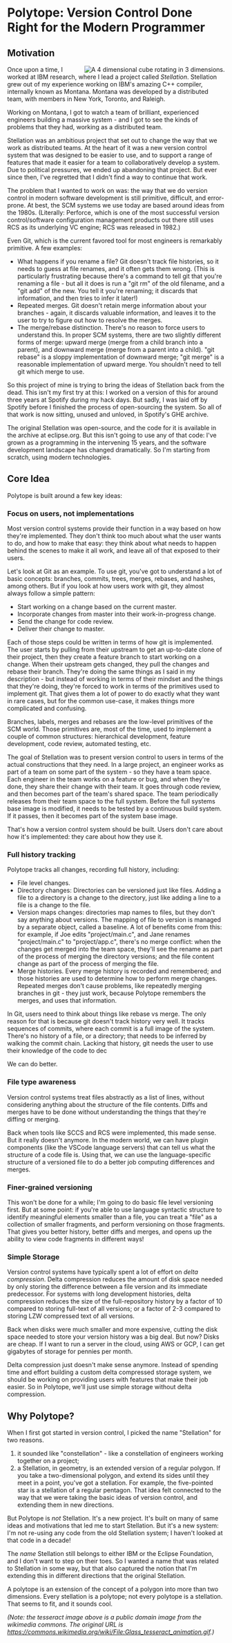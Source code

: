 # Polytope: Version Control Done Right for the Modern Programmer

## Motivation

<img style="float: right" src="docs/240px-Tesseract-1K.gif" title="tesseract" alt="A 4 dimensional cube rotating in 3 dimensions."/> 

Once upon a time, I worked at IBM research, where I lead a
project called <em>Stellation</em>. Stellation grew out of my
experience working on IBM's amazing C++ compiler, internally known
as Montana. Montana was developed by a distributed team, with members
in New York, Toronto, and Raleigh. 

Working on Montana, I got to watch a team of brilliant, experienced
engineers building a massive system - and I got to see the kinds of
problems that they had, working as a distributed team.


Stellation was an ambitious project that set out to change the way that we work
as distributed teams. At the heart of it was a new version control system that
was designed to be easier to use, and to support a range of features that made
it easier for a team to collaboratively develop a system. Due to political
pressures, we ended up abandoning that project. But ever since then, I've
regretted that I didn't find a way to continue that work.
 
The problem that I wanted to work on was: the way that we 
do version control in modern software development is still
primitive, difficult, and error-prone. At best, the SCM systems
we use today are based around ideas from the 1980s. 
(Literally: Perforce, which is one of the most successful
version control/software configuration management products out there still uses RCS as its underlying
VC engine; RCS was released in 1982.)

Even Git, which is the current favored tool for most engineers
is remarkably primitive. A few examples:
* What happens if you rename a file? Git doesn't track
  file histories, so it needs to guess at file renames, and
  it often gets them wrong. (This is particularly frustrating
  because there's a command to tell git that you're renaming
  a file - but all it does is run a "git rm" of the old filename,
  and a "git add" of the new. You tell it you're renaming;
  it discards that information, and then tries to infer it later!)
* Repeated merges. Git doesn't retain merge information
  about your branches - again, it discards valuable information,
  and leaves it to the user to try to figure out how to resolve
  the merges.
* The merge/rebase distinction. There's no reason to force users
  to understand this. In proper SCM systems, there are two slightly
  different forms of merge: upward merge (merge from a child branch
  into a parent), and downward merge (merge from a parent into a child).
  "git rebase" is a sloppy implementation of downward merge; "git merge"
  is a reasonable implementation of upward merge. You shouldn't need
  to tell git which merge to use.
  
So this project of mine is trying to bring the ideas of Stellation back from the
dead. This isn't my first try at this: I worked on a version of this for around
three years at Spotify during my hack days. But sadly, I was laid off by Spotify
before I finished the process of open-sourcing the system. So all of that work
is now sitting, unused and unloved, in Spotify's GHE archive.

The original Stellation was open-source, and the code for it is available in the
archive at eclipse.org. But this isn't going to use any of that code: 
I've grown as a programming in the intervening 15 years, and the software development
landscape has changed dramatically. So I'm starting from scratch, using modern
technologies.

## Core Idea

Polytope is built around a few key ideas:

### Focus on users, not implementations
   
Most version control systems provide their function in a way based
on how they're implemented. They don't think too much about what the
user wants to do, and how to make that easy: they think about what
needs to happen behind the scenes to make it all work, and leave all
of that exposed to their users. 

Let's look at Git as an example. To use git, you've got to understand
a lot of basic concepts: branches, commits, trees, merges, rebases,
and hashes, among others. But if you look at how users work with git,
they almost always follow a simple pattern:

* Start working on a change based on the current master.
* Incorporate changes from master into their work-in-progress change.
* Send the change for code review.
* Deliver their change to master.

Each of those steps could be written in terms of how git is implemented. The
user starts by pulling from their upstream to get an up-to-date clone of their
project, then they create a feature branch to start working on a change. When
their upstream gets changed, they pull the changes and rebase their branch. 
They're doing the same things as I said in my description - but instead of
working in terms of their mindset and the things that they're doing, they're
forced to work in terms of the primitives used to implement git. That gives
them a lot of power to do exactly what they want in rare cases, but for the
common use-case, it makes things more complicated and confusing.

Branches, labels, merges and rebases are the low-level primitives
of the SCM world. Those primitives are, most of the time, used to implement a couple
of common structures: hierarchical development, feature
development, code review, automated testing, etc.

The goal of Stellation was to present version control to users in terms of the
actual constructions that they need. In a large project, an engineer works as
part of a team on some part of the system - so they have a team space. Each
engineer in the team works on a feature or bug, and when they're done, they
share their change with their team. It goes through code review, and then
becomes part of the team's shared space. The team periodically releases from
their team space to the full system. Before the full systems base image is
modified, it needs to be tested by a continuous build system. If it passes, then
it becomes part of the system base image.

That's how a version control system should be built. Users don't
care about how it's implemented: they care about how they use it.


### Full history tracking

Polytope tracks all changes, recording full history, including:

* File level changes.
* Directory changes: Directories can be versioned just like
  files. Adding a file to a directory is a change to the directory,
  just like adding a line to a file is a change to the file.
* Version maps changes: directories map names to files, but they
   don't say anything about versions. The mapping of file to version
  is managed by a separate object, called a baseline. A lot
  of benefits come from this: for example, if Joe edits
  "project/main.c", and Jane renames "project/main.c" to "project/app.c",
  there's no merge conflict: when the changes get merged into the team 
  space, they'll see the rename as part of the process of merging the 
  directory versions; and the file content change as part of the 
  process of merging the file.
* Merge histories. Every merge history is recorded and remembered; 
  and those histories are used to determine how to perform merge changes.
  Repeated merges don't cause problems, like repeatedly merging branches
  in git - they just work, because Polytope remembers the merges,
  and uses that information.

In Git, users need to think about things like rebase vs merge. The only
reason for that is because git doesn't track history
very well. It tracks sequences of commits, where each commit is a full
image of the system. There's no history of a file, or a directory; that needs
to be inferred by walking the commit chain. Lacking that history, git needs
the user to use their knowledge of the code to dec

We can do better.

### File type awareness

Version control systems treat files abstractly as a list of lines,
without considering anything about the structure of the file contents.
Diffs and merges have to be done without understanding the things
that they're diffing or merging. 

Back when tools like SCCS and RCS were implemented, this made
sense. But it really doesn't anymore. In the modern world,
we can have plugin components (like the VSCode language servers)
that can tell us what the structure of a code file is. Using
that, we can use the language-specific structure of a versioned
file to do a better job computing differences and merges. 

### Finer-grained versioning

This won't be done for a while; I'm going to do basic file level
versioning first. But at some point:  if you're able to use language
syntactic structure to identify meaningful elements smaller than a file, 
you can treat a "file" as a collection of smaller fragments, and perform
versioning on those fragments. That gives you better history, better 
diffs and merges, and opens up the ability to view code fragments 
in different ways!

### Simple Storage

Version control systems have typically spent a lot of effort on
_delta compression_. Delta compression reduces the amount of disk space
needed by only storing the difference between a file version and its
immediate predecessor.  For systems with long development histories, delta compression
reduces the size of the full-repository history by a factor of 10 compared to storing
full-text of all versions; or a factor of 2-3 compared to storing LZW 
compressed text of all versions.

Back when disks were much smaller and more expensive, cutting the disk space
needed to store your version history was a big deal. But now? Disks are cheap.
If I want to run a server in the cloud, using AWS or GCP, I can get gigabytes of
storage for pennies per month.

Delta compression just doesn't make sense anymore. Instead of spending time
and effort building a custom delta compressed storage system, we should be
working on providing users with features that make their job easier. So
in Polytope, we'll just use simple storage without delta compression.

## Why Polytope?

When I first got started in version control, I picked the name "Stellation" for two
reasons.

1. it sounded like "constellation" - like a constellation of engineers working together
on a project;
2. a Stellation, in geometry, is an extended version of a regular polygon.
  If you take a two-dimensional polygon, and extend its sides until they meet
  in a point, you've got a stellation. For example, the five-pointed star
  is a stellation of a regular pentagon. That idea felt connected to the way
  that we were taking the basic ideas of version control, and extending them
  in new directions.
    
But Polytope is _not_ Stellation. It's a new project. It's built on
many of same ideas and motivations that led me to start Stellation. 
But it's a new system: I'm not re-using any code from the old Stellation
system; I haven't looked at that code in a decade!

The _name_ Stellation still belongs to either IBM or the Eclipse
Foundation, and I don't want to step on their toes. So I wanted a name 
that was related to Stellation in some way, but that also captured the notion that I'm
extending this in different directions that the original Stellation. 

A polytope is an extension of the concept of a polygon into more than
two dimensions. Every stellation is a polytope; not every polytope is a stellation. 
That seems to fit, and it sounds cool.

<em>(Note: the tesseract image above is a public domain image from 
the wikimedia commons. The original URL is 
https://commons.wikimedia.org/wiki/File:Glass_tesseract_animation.gif.)
</em>
